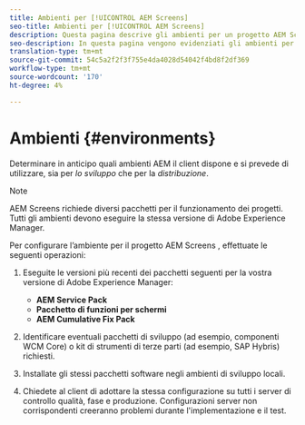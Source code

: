 ```yaml
---
title: Ambienti per [!UICONTROL AEM Screens]
seo-title: Ambienti per [!UICONTROL AEM Screens]
description: Questa pagina descrive gli ambienti per un progetto AEM Screens .
seo-description: In questa pagina vengono evidenziati gli ambienti per un progetto AEM Screens .
translation-type: tm+mt
source-git-commit: 54c5a2f2f3f755e4da4028d54042f4bd8f2df369
workflow-type: tm+mt
source-wordcount: '170'
ht-degree: 4%

---
```



# Ambienti {#environments}

Determinare in anticipo quali ambienti AEM il client dispone e si prevede di utilizzare, sia per *lo sviluppo* che per la *distribuzione*.

>[!NOTE]
>
> AEM Screens richiede diversi pacchetti per il funzionamento dei progetti. Tutti gli ambienti devono eseguire la stessa versione di Adobe Experience Manager.

Per configurare l’ambiente per il progetto AEM Screens , effettuate le seguenti operazioni:

1. Eseguite le versioni più recenti dei pacchetti seguenti per la vostra versione di Adobe Experience Manager:

   * **AEM Service Pack**
   * **Pacchetto di funzioni per schermi**
   * **AEM Cumulative Fix Pack**

1. Identificare eventuali pacchetti di sviluppo (ad esempio, componenti WCM Core) o kit di strumenti di terze parti (ad esempio, SAP Hybris) richiesti.

1. Installate gli stessi pacchetti software negli ambienti di sviluppo locali.

1. Chiedete al client di adottare la stessa configurazione su tutti i server di controllo qualità, fase e produzione. Configurazioni server non corrispondenti creeranno problemi durante l&#39;implementazione e il test.
